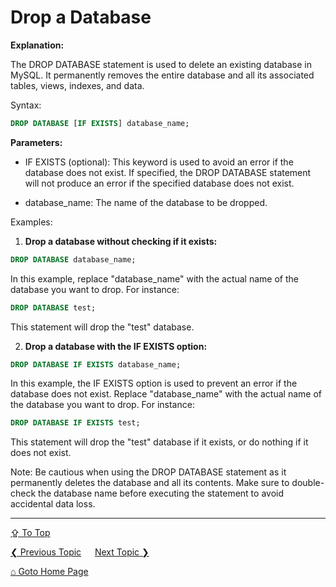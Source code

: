 # Drop a Database

**Explanation:**

The DROP DATABASE statement is used to delete an existing database in MySQL. It permanently removes the entire database and all its associated tables, views, indexes, and data.

Syntax:

```sql
DROP DATABASE [IF EXISTS] database_name;
```

**Parameters:**

- IF EXISTS (optional): This keyword is used to avoid an error if the database does not exist. If specified, the DROP DATABASE statement will not produce an error if the specified database does not exist.

- database_name: The name of the database to be dropped.

Examples:

1. **Drop a database without checking if it exists:**

```sql
DROP DATABASE database_name;
```

In this example, replace "database_name" with the actual name of the database you want to drop. For instance:

```sql
DROP DATABASE test;
```

This statement will drop the "test" database.

2. **Drop a database with the IF EXISTS option:**

```sql
DROP DATABASE IF EXISTS database_name;
```

In this example, the IF EXISTS option is used to prevent an error if the database does not exist. Replace "database_name" with the actual name of the database you want to drop. For instance:

```sql
DROP DATABASE IF EXISTS test;
```

This statement will drop the "test" database if it exists, or do nothing if it does not exist.

Note: Be cautious when using the DROP DATABASE statement as it permanently deletes the database and all its contents. Make sure to double-check the database name before executing the statement to avoid accidental data loss.

---
[&#8682; To Top](#drop-a-database)

[&#10094; Previous Topic](./create-database.md) &emsp; [Next Topic &#10095;](./create-table.md)

[&#8962; Goto Home Page](../README.md)